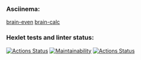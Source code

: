 ### Asciinema:
[brain-even](https://asciinema.org/a/ZozfmcVoDsxI6AtODGiyeCmtD)
[brain-calc](https://asciinema.org/a/0vgcjjNYGPRjXioIwY1eV0MHn)
### Hexlet tests and linter status:
[![Actions Status](https://github.com/aldzero/php-project-lvl1/workflows/hexlet-check/badge.svg)](https://github.com/aldzero/php-project-lvl1/actions)
[![Maintainability](https://api.codeclimate.com/v1/badges/a99a88d28ad37a79dbf6/maintainability)](https://codeclimate.com/github/codeclimate/codeclimate/maintainability)
[![Actions Status](https://github.com/aldzero/php-project-lvl1/workflows/main/badge.svg)](https://github.com/aldzero/php-project-lvl1/actions)

